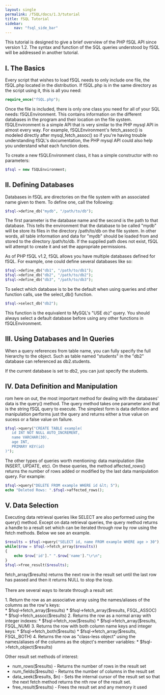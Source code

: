 ```yaml
---
layout: single
permalink: /fSQL/docs/1.3/tutorial
title: fSQL Tutorial
sidebar:
    nav: "fsql_side_bar"
---
```


This tutorial is designed to give a brief overview of the PHP fSQL API since version 1.2.
The syntax and function of the SQL queries understood by fSQL will be
addressed in another tutorial.

## I. The Basics

Every script that wishes to load fSQL needs to only include one file, the fSQL.php
located in the distribution.  If fSQL.php is in the same directory as the script using it,
this is all you need:

```php
require_once("fSQL.php");
```

Once the file is included, there is only one class you need for all of your SQL needs:
fSQLEnvironment.  This contains information on the different databases in the program
and their location on the file system.  fSQLEnvironment is a simple API that is very similar to the PHP mysql
API in almost every way.  For example, fSQLEnvironment's fetch_assoc() is modeled directly
after mysql_fetch_assoc() so if you're having trouble understanding fSQL's documentation,
the PHP mysql API could also help you understand what each function does.

To create a new fSQLEnvironment class, it has a simple constructor with no parameters:

```php
$fsql = new fSQLEnvironment;
```

## II. Defining Databases

Databases in fSQL are directories on the file system with an associated name
given to them.  To define one, call the following:

```php
$fsql->define_db("mydb", "/path/to/db");
```

<p>The first parameter is the database name and the second is the path to that database.
This tells the environment that the database to be called "mydb" will be
store its files in the directory /path/to/db on the file system.  In other words,
all table information and data for "mydb" should be loaded from and stored to
the directory /path/to/db.  If the supplied path does not exist, fSQL will attempt
to create it and set the appropriate permissions.

As of PHP fSQL v1.2, fSQL allows you have multiple databases defined for
fSQL.  For example, one could define several databases like so:

```php
$fsql->define_db("db1", "/path/to/db1");
$fsql->define_db("db2", "/path/to/db2");
$fsql->define_db("db3", "/path/to/db3");
```

To select which database is to be the default when using queries and other function
calls, use the select_db() function.

```php
$fsql->select_db("db2");
```

This function is the equivalent to MySQL's "USE `db2`" query.  You should always
select a default database before using any other functions in fSQLEnvironment.

## III. Using Databases and In Queries

When a query references from table name, you can fully specify the full
hierarchy to the object.  Such as table named "students" in the "db2" database
can referenced as db2.students.

If the current database is set to db2, you can just specify the students.

## IV. Data Definition and Manipulation

rom here on out, the most important method for dealing with the databases'
data is the query() method.  The query method takes one parameter and that is the string
fSQL query to execute.  The simplest form is data definition and manipulation
performs just the query and returns either a true value on sucess or a false
value on failure.</p>

```php
$fsql->query("CREATE TABLE example(
   id INT NOT NULL AUTO_INCREMENT,
   name VARCHAR(30), 
   age INT,
   PRIMARY KEY(id)
)");
```

The other types of queries worth mentioning: data manipulation (like INSERT, UPDATE, etc).
On these queries, the method affected_rows() returns the number of rows added or modified
by the last data manipulation query.  For example:</p>

```php
$fsql->query("DELETE FROM example WHERE id &lt; 5");
echo "Deleted Rows: ".$fsql->affected_rows();
```

## V. Data Selection

Executing data retrieval queries like SELECT are also performed using the query() method.
Except on data retrieval queries, the query method returns a handle to a result set
which can be iterated through row by row using the fetch methods.  Below we see an example.

```php
$results = $fsql->query("SELECT id, name FROM example WHERE age > 30");
while($row = $fsql->fetch_array($results))
{
	echo $row['id']." ".$row['name']."\r\n";
}
$fsql->free_result($results);
```

<p>fetch_array($results) returns the next row in the result set until the last row
has passed and then it returns NULL to stop the loop.<br /><br />
There are several ways to iterate through a result set:</p>
1. Return the row as an associative array using the names/aliases of the columns as the row's keys:<br/>
    * $fsql->fetch_array($results)
    * $fsql->fetch_array($results, FSQL_ASSOC)
    * $fsql->fetch_assoc($results)
2. Returns the row as a normal array with integer indexes:
    * $fsql->fetch_row($results)
    * $fsql->fetch_array($results, FSQL_NUM)
3. Returns the row with both column name keys and integer keys:
    * $fsql->fetch_both($results)
    * $fsql->fetch_array($results, FSQL_BOTH)
4. Returns the row as "class-less object" using the names/aliases of the columns as the object's member variables:
    * $fsql->fetch_object($results)

Other result set methods of interest:
* num_rows($results) - Returns the number of rows in the result set
* num_fields($results) - Returns the number of columns in the result set
* data_seek($results, $n) - Sets the internal cursor of the result set so that the next fetch method returns the nth row of the result set.
* free_result($results) - Frees the result set and any memory it used
